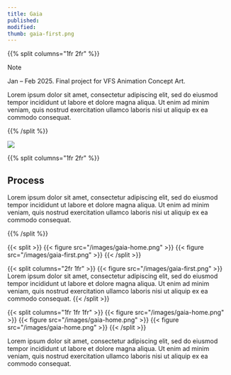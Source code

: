 ```yaml
---
title: Gaia
published:
modified:
thumb: gaia-first.png
---
```


{{% split columns="1fr 2fr" %}}

> [!note]
> Jan – Feb 2025. Final project for VFS Animation Concept Art.

Lorem ipsum dolor sit amet, consectetur adipiscing elit, sed do eiusmod tempor incididunt ut labore et dolore magna aliqua. Ut enim ad minim veniam, quis nostrud exercitation ullamco laboris nisi ut aliquip ex ea commodo consequat.

{{% /split %}}

![](/images/gaia-home.png)

{{% split columns="1fr 2fr" %}}

## Process

Lorem ipsum dolor sit amet, consectetur adipiscing elit, sed do eiusmod tempor incididunt ut labore et dolore magna aliqua. Ut enim ad minim veniam, quis nostrud exercitation ullamco laboris nisi ut aliquip ex ea commodo consequat.

{{% /split %}}

{{< split >}}
    {{< figure src="/images/gaia-home.png" >}}
    {{< figure src="/images/gaia-first.png" >}}
{{< /split >}}

{{< split columns="2fr 1fr" >}}
    {{< figure src="/images/gaia-first.png" >}}
    Lorem ipsum dolor sit amet, consectetur adipiscing elit, sed do eiusmod tempor incididunt ut labore et dolore magna aliqua. Ut enim ad minim veniam, quis nostrud exercitation ullamco laboris nisi ut aliquip ex ea commodo consequat.
{{< /split >}}

{{< split columns="1fr 1fr 1fr" >}}
    {{< figure src="/images/gaia-home.png" >}}
    {{< figure src="/images/gaia-home.png" >}}
    {{< figure src="/images/gaia-home.png" >}}
{{< /split >}}

Lorem ipsum dolor sit amet, consectetur adipiscing elit, sed do eiusmod tempor incididunt ut labore et dolore magna aliqua. Ut enim ad minim veniam, quis nostrud exercitation ullamco laboris nisi ut aliquip ex ea commodo consequat.

